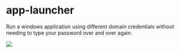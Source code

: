 # app-launcher
Run a windows application using different domain credentials without needing to type your password over and over again.

![](https://github.com/brettneuman/app-launcher/workflows/BuildMaster/badge.svg)